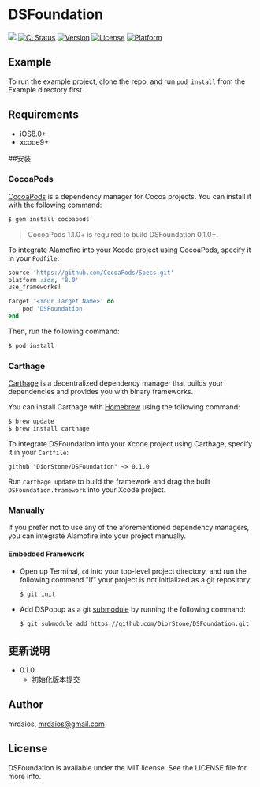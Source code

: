 # DSFoundation
![](https://img.shields.io/badge/language-swift-orange.svg)
[![CI Status](http://img.shields.io/travis/mrdaios/DSFoundation.svg?style=flat)](https://travis-ci.org/mrdaios/DSFoundation)
[![Version](https://img.shields.io/cocoapods/v/DSFoundation.svg?style=flat)](http://cocoapods.org/pods/DSFoundation)
[![License](https://img.shields.io/cocoapods/l/DSFoundation.svg?style=flat)](http://cocoapods.org/pods/DSFoundation)
[![Platform](https://img.shields.io/cocoapods/p/DSFoundation.svg?style=flat)](http://cocoapods.org/pods/DSFoundation)

## Example

To run the example project, clone the repo, and run `pod install` from the Example directory first.

## Requirements

* iOS8.0+
* xcode9+

##安装

### CocoaPods
[CocoaPods](http://cocoapods.org) is a dependency manager for Cocoa projects. You can install it with the following command:

```bash
$ gem install cocoapods
```

> CocoaPods 1.1.0+ is required to build DSFoundation 0.1.0+.

To integrate Alamofire into your Xcode project using CocoaPods, specify it in your `Podfile`:

```ruby
source 'https://github.com/CocoaPods/Specs.git'
platform :ios, '8.0'
use_frameworks!

target '<Your Target Name>' do
    pod 'DSFoundation'
end
```

Then, run the following command:

```bash
$ pod install
```

### Carthage

[Carthage](https://github.com/Carthage/Carthage) is a decentralized dependency manager that builds your dependencies and provides you with binary frameworks.

You can install Carthage with [Homebrew](http://brew.sh/) using the following command:

```bash
$ brew update
$ brew install carthage
```

To integrate DSFoundation into your Xcode project using Carthage, specify it in your `Cartfile`:

```ogdl
github "DiorStone/DSFoundation" ~> 0.1.0
```

Run `carthage update` to build the framework and drag the built `DSFoundation.framework` into your Xcode project.

### Manually

If you prefer not to use any of the aforementioned dependency managers, you can integrate Alamofire into your project manually.

#### Embedded Framework

- Open up Terminal, `cd` into your top-level project directory, and run the following command "if" your project is not initialized as a git repository:

  ```bash
  $ git init
  ```

- Add DSPopup as a git [submodule](http://git-scm.com/docs/git-submodule) by running the following command:

  ```bash
  $ git submodule add https://github.com/DiorStone/DSFoundation.git
  ```

## 更新说明
* 0.1.0
  - 初始化版本提交

## Author
mrdaios, mrdaios@gmail.com

## License
DSFoundation is available under the MIT license. See the LICENSE file for more info.